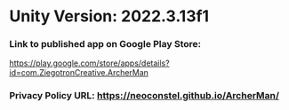 # Unity Version: 2022.3.13f1

### Link to published app on Google Play Store:
https://play.google.com/store/apps/details?id=com.ZiegotronCreative.ArcherMan

### Privacy Policy URL: https://neoconstel.github.io/ArcherMan/
